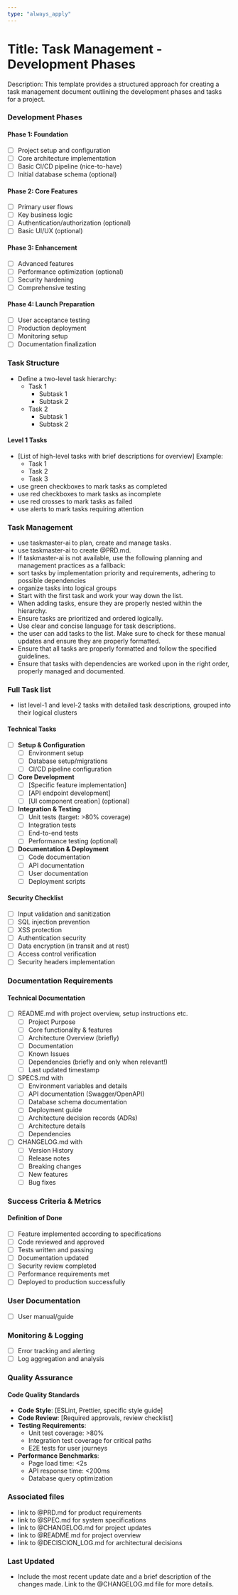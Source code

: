 ```yaml
---
type: "always_apply"
---
```


# Title: Task Management - Development Phases

Description: This template provides a structured approach for creating a task management document outlining the development phases and tasks for a project.

### Development Phases

#### Phase 1: Foundation
- [ ] Project setup and configuration
- [ ] Core architecture implementation
- [ ] Basic CI/CD pipeline (nice-to-have)
- [ ] Initial database schema (optional)

#### Phase 2: Core Features
- [ ] Primary user flows
- [ ] Key business logic
- [ ] Authentication/authorization (optional)
- [ ] Basic UI/UX (optional)

#### Phase 3: Enhancement
- [ ] Advanced features
- [ ] Performance optimization (optional)
- [ ] Security hardening
- [ ] Comprehensive testing

#### Phase 4: Launch Preparation
- [ ] User acceptance testing
- [ ] Production deployment
- [ ] Monitoring setup
- [ ] Documentation finalization

### Task Structure
- Define a two-level task hierarchy:
    - Task 1
        - Subtask 1
        - Subtask 2
    - Task 2
        - Subtask 1
        - Subtask 2

#### Level 1 Tasks
- [List of high-level tasks with brief descriptions for overview]
Example:
  - Task 1 <timestamp> <priority> <description> <status>
  - Task 2 <timestamp> <priority> <description> <status>
  - Task 3 <timestamp> <priority> <description> <status>
- use green checkboxes to mark tasks as completed
- use red checkboxes to mark tasks as incomplete
- use red crosses to mark tasks as failed
- use alerts to mark tasks requiring attention

### Task Management
- use taskmaster-ai to plan, create and manage tasks.
- use taskmaster-ai to create @PRD.md.
- If taskmaster-ai is not available, use the following planning and management practices as a fallback:
- sort tasks by implementation priority and requirements, adhering to possible dependencies
- organize tasks into logical groups
- Start with the first task and work your way down the list.
- When adding tasks, ensure they are properly nested within the hierarchy.
- Ensure tasks are prioritized and ordered logically.
- Use clear and concise language for task descriptions.
- the user can add tasks to the list. Make sure to check for these manual updates and ensure they are properly formatted.
- Ensure that all tasks are properly formatted and follow the specified guidelines.
- Ensure that tasks with dependencies are worked upon in the right order, properly managed and documented.

### Full Task list
- list level-1 and level-2 tasks with detailed task descriptions, grouped into their logical clusters

#### Technical Tasks
- [ ] **Setup & Configuration**
  - [ ] Environment setup
  - [ ] Database setup/migrations
  - [ ] CI/CD pipeline configuration

- [ ] **Core Development**
  - [ ] [Specific feature implementation]
  - [ ] [API endpoint development]
  - [ ] [UI component creation] (optional)

- [ ] **Integration & Testing**
  - [ ] Unit tests (target: >80% coverage)
  - [ ] Integration tests
  - [ ] End-to-end tests
  - [ ] Performance testing (optional)

- [ ] **Documentation & Deployment**
  - [ ] Code documentation
  - [ ] API documentation
  - [ ] User documentation
  - [ ] Deployment scripts

#### Security Checklist
- [ ] Input validation and sanitization
- [ ] SQL injection prevention
- [ ] XSS protection
- [ ] Authentication security
- [ ] Data encryption (in transit and at rest)
- [ ] Access control verification
- [ ] Security headers implementation

### Documentation Requirements

#### Technical Documentation
- [ ] README.md with project overview, setup instructions etc.
  - [ ] Project Purpose
  - [ ] Core functionality & features
  - [ ] Architecture Overview (briefly)
  - [ ] Documentation
  - [ ] Known Issues
  - [ ] Dependencies (briefly and only when relevant!)
  - [ ] Last updated timestamp
- [ ] SPECS.md with
  - [ ] Environment variables and details
  - [ ] API documentation (Swagger/OpenAPI)
  - [ ] Database schema documentation
  - [ ] Deployment guide
  - [ ] Architecture decision records (ADRs)
  - [ ] Architecture details
  - [ ] Dependencies
- [ ] CHANGELOG.md with
  - [ ] Version History
  - [ ] Release notes
  - [ ] Breaking changes
  - [ ] New features
  - [ ] Bug fixes

### Success Criteria & Metrics

#### Definition of Done
- [ ] Feature implemented according to specifications
- [ ] Code reviewed and approved
- [ ] Tests written and passing
- [ ] Documentation updated
- [ ] Security review completed
- [ ] Performance requirements met
- [ ] Deployed to production successfully

### User Documentation
- [ ] User manual/guide

### Monitoring & Logging
- [ ] Error tracking and alerting
- [ ] Log aggregation and analysis

### Quality Assurance

#### Code Quality Standards
- **Code Style**: [ESLint, Prettier, specific style guide]
- **Code Review**: [Required approvals, review checklist]
- **Testing Requirements**:
  - Unit test coverage: >80%
  - Integration test coverage for critical paths
  - E2E tests for user journeys
- **Performance Benchmarks**:
  - Page load time: <2s
  - API response time: <200ms
  - Database query optimization

### Associated files
- link to @PRD.md for product requirements
- link to @SPEC.md for system specifications
- link to @CHANGELOG.md for project updates
- link to @README.md for project overview
- link to @DECISCION_LOG.md for architectural decisions

### Last Updated
- Include the most recent update date and a brief description of the changes made. Link to the @CHANGELOG.md file for more details.
